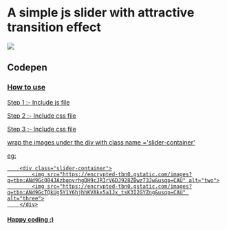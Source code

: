 <h1>A simple js slider with attractive transition effect</h1>
<img src="https://github.com/althafabdulraheem/Slider-/assets/109522801/9e772883-df04-4ece-80c7-8c7fc1ab7006"/>

<h2>Codepen</h2>
<a href="https://codepen.io/althafabdulraheem/pen/vYPmXmW" target="_blank" />

<h3>How to use</h3>
<p>Step 1 :- Include js file</p>
          <script src="https://rawcdn.githack.com/althafabdulraheem/Slider-/e3af19cbd8593f419503227134a53a52ce0cde25/App.js"></script>
<p>Step 2 :- Include css file</p>
          <link rel="stylesheet" href="https://rawcdn.githack.com/althafabdulraheem/Slider-/310d508c6af17723929a55dc52cc0988e3c3e42e/App.css">
<p>Step 3 :- Include css file</p>
wrap the images  under the div with class name ='slider-container'

eg:
    
        <div class="slider-container">
            <img src="https://encrypted-tbn0.gstatic.com/images?q=tbn:ANd9GcQ84JAzbqpvrhgDH9cJRIrV6DJ928ZBwz73Jw&usqp=CAU" alt="two">
            <img src="https://encrypted-tbn0.gstatic.com/images?q=tbn:ANd9GcTQkUg5Y1Y6hjhhKVAkx5a1Jx_tsK3I2GYZng&usqp=CAU" alt="three">
        </div>




<h4>Happy coding :)</h4>


